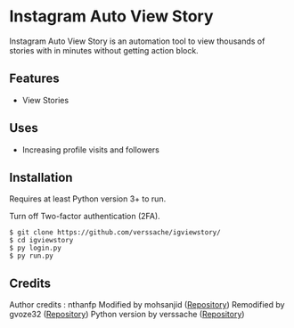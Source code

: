 # Instagram Auto View Story
Instagram Auto View Story is an automation tool to view thousands of stories with in minutes without getting action block. 

## Features
- View Stories
  
## Uses 
- Increasing profile visits and followers
   
## Installation

Requires at least Python version 3+ to run.

Turn off Two-factor authentication (2FA).

```
$ git clone https://github.com/verssache/igviewstory/
$ cd igviewstory
$ py login.py
$ py run.py
```

## Credits
Author credits : nthanfp
Modified by mohsanjid ([Repository](https://github.com/sanjidtk/masslooker))
Remodified by gvoze32 ([Repository](https://github.com/gvoze32/massseen/))
Python version by verssache ([Repository](https://github.com/gvoze32/igviewstory/))
